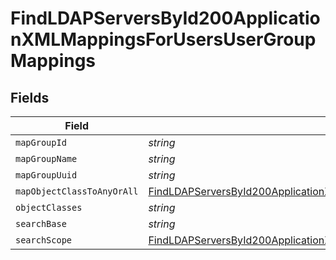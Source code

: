 # FindLDAPServersById200ApplicationXMLMappingsForUsersUserGroupMappings


## Fields

| Field                                                                                                                                                                                                                     | Type                                                                                                                                                                                                                      | Required                                                                                                                                                                                                                  | Description                                                                                                                                                                                                               | Example                                                                                                                                                                                                                   |
| ------------------------------------------------------------------------------------------------------------------------------------------------------------------------------------------------------------------------- | ------------------------------------------------------------------------------------------------------------------------------------------------------------------------------------------------------------------------- | ------------------------------------------------------------------------------------------------------------------------------------------------------------------------------------------------------------------------- | ------------------------------------------------------------------------------------------------------------------------------------------------------------------------------------------------------------------------- | ------------------------------------------------------------------------------------------------------------------------------------------------------------------------------------------------------------------------- |
| `mapGroupId`                                                                                                                                                                                                              | *string*                                                                                                                                                                                                                  | :heavy_minus_sign:                                                                                                                                                                                                        | N/A                                                                                                                                                                                                                       | uSNCreated                                                                                                                                                                                                                |
| `mapGroupName`                                                                                                                                                                                                            | *string*                                                                                                                                                                                                                  | :heavy_minus_sign:                                                                                                                                                                                                        | N/A                                                                                                                                                                                                                       | name                                                                                                                                                                                                                      |
| `mapGroupUuid`                                                                                                                                                                                                            | *string*                                                                                                                                                                                                                  | :heavy_minus_sign:                                                                                                                                                                                                        | N/A                                                                                                                                                                                                                       | objectGUID                                                                                                                                                                                                                |
| `mapObjectClassToAnyOrAll`                                                                                                                                                                                                | [FindLDAPServersById200ApplicationXMLMappingsForUsersUserGroupMappingsMapObjectClassToAnyOrAll](../../models/operations/findldapserversbyid200applicationxmlmappingsforusersusergroupmappingsmapobjectclasstoanyorall.md) | :heavy_minus_sign:                                                                                                                                                                                                        | N/A                                                                                                                                                                                                                       |                                                                                                                                                                                                                           |
| `objectClasses`                                                                                                                                                                                                           | *string*                                                                                                                                                                                                                  | :heavy_minus_sign:                                                                                                                                                                                                        | N/A                                                                                                                                                                                                                       | top, group                                                                                                                                                                                                                |
| `searchBase`                                                                                                                                                                                                              | *string*                                                                                                                                                                                                                  | :heavy_minus_sign:                                                                                                                                                                                                        | N/A                                                                                                                                                                                                                       | DC=Company,DC=com                                                                                                                                                                                                         |
| `searchScope`                                                                                                                                                                                                             | [FindLDAPServersById200ApplicationXMLMappingsForUsersUserGroupMappingsSearchScope](../../models/operations/findldapserversbyid200applicationxmlmappingsforusersusergroupmappingssearchscope.md)                           | :heavy_minus_sign:                                                                                                                                                                                                        | N/A                                                                                                                                                                                                                       |                                                                                                                                                                                                                           |